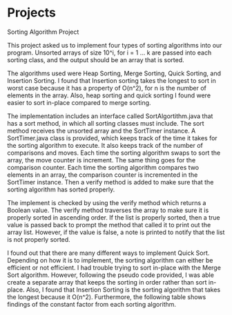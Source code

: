 # Projects

Sorting Algorithm Project

This project asked us to implement four types of sorting algorithms into our program. Unsorted arrays of size 10^i, for i = 1 … k are passed into each sorting class, and the output should be an array that is sorted.  

The algorithms used were Heap Sorting, Merge Sorting, Quick Sorting, and Insertion Sorting. 
I found that Insertion sorting takes the longest to sort in worst case because it has a property of O(n^2), for n is the number of elements in the array. Also, heap sorting and quick sorting I found were easier to sort in-place compared to merge sorting. 

The implementation includes an interface called SortAlgortithm.java that has a sort method, in which all sorting classes must include. The sort method receives the unsorted array and the SortTimer instance. A SortTimer.java class is provided, which keeps track of the time it takes for the sorting algorithm to execute. It also keeps track of the number of comparisons and moves. Each time the sorting algorithm swaps to sort the array, the move counter is increment. The same thing goes for the comparison counter. Each time the sorting algorithm compares two elements in an array, the comparison counter is incremented in the SortTimer instance. Then a verify method is added to make sure that the sorting algorithm has sorted properly.

The implement is checked by using the verify method which returns a Boolean value. The verify method traverses the array to make sure it is properly sorted in ascending order. If the list is properly sorted, then a true value is passed back to prompt the method that called it to print out the array list. However, if the value is false, a note is printed to notify that the list is not properly sorted.

I found out that there are many different ways to implement Quick Sort. Depending on how it is to implement, the sorting algorithm can either be efficient or not efficient. I had trouble trying to sort in-place with the Merge Sort algorithm. However, following the pseudo code provided, I was able create a separate array that keeps the sorting in order rather than sort in-place. Also, I found that Insertion Sorting is the sorting algorithm that takes the longest because it O(n^2). Furthermore, the following table shows findings of the constant factor from each sorting algorithm. 
